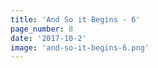 ```yaml
---
title: 'And So it Begins - 6'
page_number: 8
date: '2017-10-2'
image: 'and-so-it-begins-6.png'
---
```

